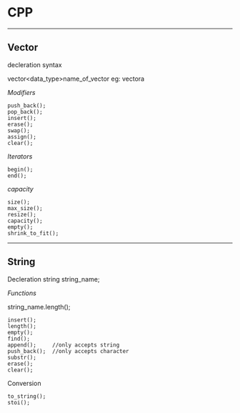 # CPP

___
## Vector

decleration syntax

vector<data_type>name_of_vector
eg: vector<int>a
  
*Modifiers*
```
push_back();
pop_back();
insert();
erase();
swap();
assign();
clear();
```
  
*Iterators*
```
begin();
end();
```
  
*capacity*
```
size();
max_size();
resize();
capacity();
empty();
shrink_to_fit();
```
___
  
## String

Decleration
string string_name;

*Functions*

string_name.length();
```
insert();
length();
empty();
find();
append();     //only accepts string
push_back();  //only accepts character
substr();
erase();
clear();
```

Conversion
```
to_string();
stoi();
```

  
